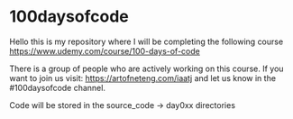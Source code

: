 # 100daysofcode
Hello this is my repository where I will be completing the following course https://www.udemy.com/course/100-days-of-code 

There is a group of people who are actively working on this course. If you want to join us visit: https://artofneteng.com/iaatj and let us know in the #100daysofcode channel.

Code will be stored in the source_code -> day0xx directories